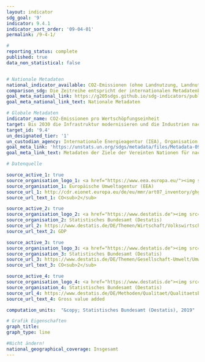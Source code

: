 ```yaml
---
layout: indicator
sdg_goal: '9'
indicator: 9.4.1
indicator_sort_order: '09-04-01'
permalink: /9-4-1/

#
reporting_status: complete
published: true
data_non_statistical: false


# Nationale Metadaten
national_indicator_available: CO2-Emissionen (ohne Landnutzung, Landnutzungsänderungen und Forstwirtschaft) zum realen BIP <br> CO2-Emissionen zur Bruttowertschöpfung (preisbereinigt) im Verarbeitenden Gewerbe
comparison_sdg: Die Zeitreihe entspricht der internationalen Metadatenbeschreibung.
goal_meta_national_link: https://g205sdgs.github.io/sdg-indicators/public/MetaDe/9.4.1.pdf
goal_meta_national_link_text: Nationale Metadaten

# Globale Metadaten
indicator_name: CO2-Emissionen pro Wertschöpfungseinheit
target: Bis 2030 die Infrastruktur modernisieren und die Industrien nachrüsten, um sie nachhaltig zu machen, mit effizienterem Ressourceneinsatz und unter vermehrter Nutzung sauberer und umweltverträglicher Technologien und Industrieprozesse, wobei alle Länder Maßnahmen entsprechend ihren jeweiligen Kapazitäten ergreifen
target_id: '9.4'
un_designated_tier: '1'
un_custodian_agency: Internationale Energieagentur (IEA), Organisation der Vereinten Nationen für industrielle Entwicklung (UNIDO)
goal_meta_link: 'https://unstats.un.org/sdgs/metadata/files/Metadata-09-04-01.pdf'
goal_meta_link_text: Metadaten der Ziele der Vereinten Nationen für nachhaltige Entwicklung

# Datenquelle

source_active_1: true
source_organisation_logo_1: <a href="https://www.eea.europa.eu/"><img src="https://g205sdgs.github.io/sdg-indicators/public/logos/eea.png" alt="Logo EEA" /></a>
source_organisation_1: Europäische Umweltagentur (EEA)
source_url_1: http://cdr.eionet.europa.eu/de/eu/mmr/art07_inventory/ghg_inventory/envwldoww/index_html?&page=2
source_url_text_1: CO<sub>2</sub>

source_active_2: true
source_organisation_logo_2: <a href="https://www.destatis.de"><img src="https://g205sdgs.github.io/sdg-indicators/public/logos/destatis.png" alt="Logo Destatis" /></a>
source_organisation_2: Statistisches Bundesamt (Destatis)
source_url_2: https://www.destatis.de/DE/Themen/Wirtschaft/Volkswirtschaftliche-Gesamtrechnungen-Inlandsprodukt/_inhalt.html
source_url_text_2: GDP

source_active_3: true
source_organisation_logo_3: <a href="https://www.destatis.de"><img src="https://g205sdgs.github.io/sdg-indicators/public/logos/destatis.png" alt="Logo Destatis" /></a>
source_organisation_3: Statistisches Bundesamt (Destatis)
source_url_3: https://www.destatis.de/DE/Themen/Gesellschaft-Umwelt/Umwelt/Publikationen/Umweltnutzung-Wirtschaft/umweltnutzung-und-wirtschaft-energie-pdf-5850014.pdf?__blob=publicationFile&v=5
source_url_text_3: CO<sub>2</sub>

source_active_4: true
source_organisation_logo_4: <a href="https://www.destatis.de"><img src="https://g205sdgs.github.io/sdg-indicators/public/logos/destatis.png" alt="Logo Destatis" /></a>
source_organisation_4: Statistisches Bundesamt (Destatis)
source_url_4: https://www.destatis.de/DE/Methoden/Qualitaet/Qualitaetsberichte/Industrie-Verarbeitendes-Gewerbe/einfuehrung.html
source_url_text_4: Gross value added

computation_units:  "&copy; Statistisches Bundesamt (Destatis), 2019"

# Grafik Eigenschaften
graph_title:
graph_type: line

#Nicht ändern!
national_geographical_coverage: Insgesamt
---
```

